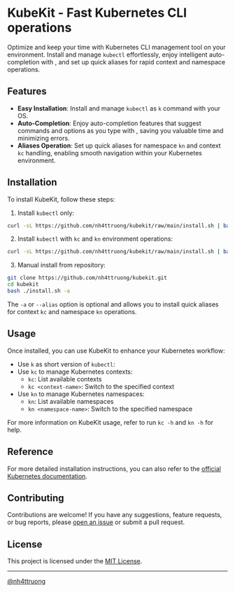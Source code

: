 # KubeKit - Fast Kubernetes CLI operations

Optimize and keep your time with Kubernetes CLI management tool on your environment. Install and manage `kubectl` effortlessly, enjoy intelligent auto-completion with **<TAB>**, and set up quick aliases for rapid context and namespace operations.

## Features

- **Easy Installation**: Install and manage `kubectl` as `k` command with your OS.
- **Auto-Completion**: Enjoy auto-completion features that suggest commands and options as you type with **<TAB>**, saving you valuable time and minimizing errors.
- **Aliases Operation**: Set up quick aliases for namespace `kn` and context `kc` handling, enabling smooth navigation within your Kubernetes environment.

## Installation

To install KubeKit, follow these steps:

1. Install `kubectl` only:
```bash
curl -sL https://github.com/nh4ttruong/kubekit/raw/main/install.sh | bash
```
2. Install `kubectl` with `kc` and `kn` environment operations:
```bash
curl -sL https://github.com/nh4ttruong/kubekit/raw/main/install.sh | bash -s -- -a
```
3. Manual install from repository:
```bash
git clone https://github.com/nh4ttruong/kubekit.git
cd kubekit
bash ./install.sh -a
```

The `-a` or `--alias` option is optional and allows you to install quick aliases for context `kc` and namespace `kn` operations.

## Usage

Once installed, you can use KubeKit to enhance your Kubernetes workflow:

- Use `k` as short version of `kubectl`:
- Use `kc` to manage Kubernetes contexts:
  - `kc`: List available contexts
  - `kc <context-name>`: Switch to the specified context
- Use `kn` to manage Kubernetes namespaces:
  - `kn`: List available namespaces
  - `kn <namespace-name>`: Switch to the specified namespace

For more information on KubeKit usage, refer to run `kc -h` and `kn -h` for help.

## Reference
For more detailed installation instructions, you can also refer to the [official Kubernetes documentation](https://kubernetes.io/docs/tasks/tools/install-kubectl-linux/).

## Contributing

Contributions are welcome! If you have any suggestions, feature requests, or bug reports, please [open an issue](https://github.com/nh4ttruong/kubekit/issues) or submit a pull request.

## License

This project is licensed under the [MIT License](LICENSE).

---
[@nh4ttruong](https://github.com/nh4ttruong)
